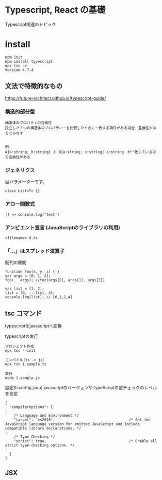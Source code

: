 # Typescript, React の基礎

Typescript関連のトピック

# install
```
npm init
npm install typescript
npx tsc -v 
Version 4.7.4
```

## 文法で特徴的なもの
https://future-architect.github.io/typescript-guide/

### 構造的部分型
```
構造体のプロパティの互換性
独立した２つの構造体のプロパティーを比較したときに一致する項目がある場合、互換性があるとみなす


例:
A{a:string; b:string} と B{a:string; c:string} a:string　が一致しているので互換性がある
```

### ジェネリクス
型パラメーターです。
```
class List<T> {}
```

### アロー関数式
```
() => console.log('test')
```

### アンビエント宣言 (JavaScriptのライブラリの利用)
```
<filename>.d.ts
```

### 「...」はスプレッド演算子
配列の展開
```
function foo(x, y, z) { }
var args = [0, 1, 2];
foo(...args); //foo(args[0], args[1], args[2])
```
```
var list = [1, 2];
list = [0, ...list, 4];
console.log(list); // [0,1,2,4]
```
## tsc コマンド
typescriptをjavascriptへ変換

typescriptの実行
```
プロジェクト作成
npx tsc --init

コンパイル(ts -> js)
npx tsc 1.sample.ts

実行
node 1.sample.js
```

設定(tsconfig.json) javascriptのバージョンやTypeScriptの型チェックのレベルを設定
```
{
  "compilerOptions": {
:
    /* Language and Environment */
    "target": "es2016",                                  /* Set the JavaScript language version for emitted JavaScript and include compatible library declarations. */
:
    /* Type Checking */
    "strict": true,                                      /* Enable all strict type-checking options. */
:
  }
}

```

## JSX 
